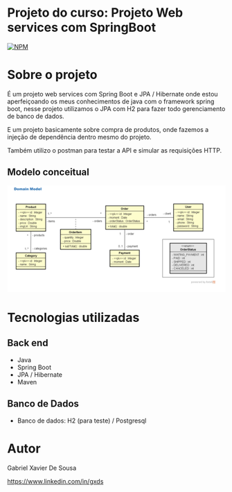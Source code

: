 # Projeto do curso: Projeto Web services com SpringBoot
[![NPM](https://img.shields.io/npm/l/react)](https://github.com/xGabrielgx/workshop-springboot3-jpa/blob/main/LICENSE) 

# Sobre o projeto

É um projeto web services com Spring Boot e JPA / Hibernate onde estou aperfeiçoando os meus conhecimentos de java com o framework spring boot,
nesse projeto utilizamos o JPA com H2 para fazer todo gerenciamento de banco de dados. 

E um projeto basicamente sobre compra de produtos, onde fazemos a injeção de dependência dentro mesmo do projeto.

Também utilizo o postman para testar a API e simular as requisições HTTP.


## Modelo conceitual
![Modelo Conceitual](https://github.com/xGabrielgx/assets-project-springbott/blob/main/modelo-conceitual.png)

# Tecnologias utilizadas
## Back end
- Java
- Spring Boot
- JPA / Hibernate
- Maven
## Banco de Dados
- Banco de dados: H2 (para teste) / Postgresql

# Autor

Gabriel Xavier De Sousa

https://www.linkedin.com/in/gxds
